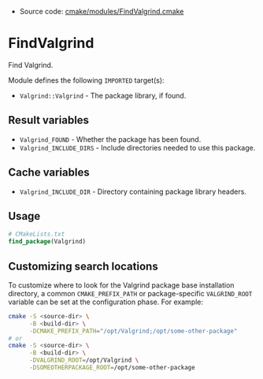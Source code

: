 <!-- This is auto-generated file. -->
* Source code: [cmake/modules/FindValgrind.cmake](https://github.com/petk/php-build-system/blob/master/cmake/cmake/modules/FindValgrind.cmake)

# FindValgrind

Find Valgrind.

Module defines the following `IMPORTED` target(s):

* `Valgrind::Valgrind` - The package library, if found.

## Result variables

* `Valgrind_FOUND` - Whether the package has been found.
* `Valgrind_INCLUDE_DIRS` - Include directories needed to use this package.

## Cache variables

* `Valgrind_INCLUDE_DIR` - Directory containing package library headers.

## Usage

```cmake
# CMakeLists.txt
find_package(Valgrind)
```

## Customizing search locations

To customize where to look for the Valgrind package base
installation directory, a common `CMAKE_PREFIX_PATH` or
package-specific `VALGRIND_ROOT` variable can be set at
the configuration phase. For example:

```sh
cmake -S <source-dir> \
      -B <build-dir> \
      -DCMAKE_PREFIX_PATH="/opt/Valgrind;/opt/some-other-package"
# or
cmake -S <source-dir> \
      -B <build-dir> \
      -DVALGRIND_ROOT=/opt/Valgrind \
      -DSOMEOTHERPACKAGE_ROOT=/opt/some-other-package
```
